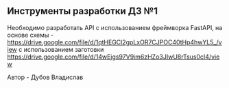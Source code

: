 ## Инструменты разработки ДЗ №1

Необходимо разработать API с использованием фреймворка FastAPI, на основе схемы - https://drive.google.com/file/d/1qtHEGCl2gpLxOR7CJPOC40tHp4hwYL5_/view 
с использованием заготовки https://drive.google.com/file/d/14wEjgs97V9im6zHZo3JIwU8rTsus0cI4/view 

Автор - Дубов Владислав